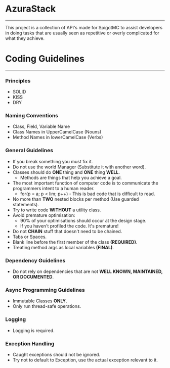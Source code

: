 # AzuraStack
___
This project is a collection of API's made for SpigotMC to assist developers in doing tasks that are usually seen as repetitive or overly complicated for what they achieve.

# Coding Guidelines
___
### Principles
- SOLID
- KISS
- DRY

### Naming Conventions
- Class, Field, Variable Name
- Class Names in UpperCamelCase (Nouns)
- Method Names in lowerCamelCase (Verbs)

### General Guidelines
- If you break something you must fix it.
- Do not use the world Manager (Substitute it with another word).
- Classes should do **ONE** thing and **ONE** thing **WELL**.
  - Methods are things that help you achieve a goal.
- The most important function of computer code is to communicate the programmers intent to a human reader.
  - for(p = a; p < lim; p++) - This is bad code that is difficult to read.
- No more than **TWO** nested blocks per method (Use guarded statements).
- Try to write code **WITHOUT** a utility class.
- Avoid premature optimisation:
  - 90% of your optimisations should occur at the design stage.
  - If you haven't profiled the code. It's premature!
- Do not **CHAIN** stuff that doesn't need to be chained.
- Tabs or Spaces.
- Blank line before the first member of the class **(REQUIRED)**.
- Treating method args as local variables **(FINAL)**.

### Dependency Guidelines
- Do not rely on dependencies that are not **WELL KNOWN, MAINTAINED, OR DOCUMENTED**.

### Async Programming Guidelines
- Immutable Classes **ONLY**.
- Only run thread-safe operations.

### Logging
- Logging is required.

### Exception Handling
- Caught exceptions should not be ignored.
- Try not to default to Exception, use the actual exception relevant to it.